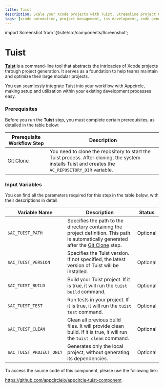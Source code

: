 ```yaml
---
title: Tuist
description: Scale your Xcode projects with Tuist. Streamline project management and automate configurations for efficient iOS app development.
tags: [xcode automation, project management, ios development, code generation]
---
```


import Screenshot from '@site/src/components/Screenshot';

# Tuist

[**Tuist**](https://docs.tuist.io/) is a command-line tool that abstracts the intricacies of Xcode projects through project generation. It serves as a foundation to help teams maintain and optimize their large modular projects.

You can seamlessly integrate Tuist into your workflow with Appcircle, making setup and utilization within your existing development processes easy.

### Prerequisites

Before you run the **Tuist** step, you must complete certain prerequisites, as detailed in the table below:

| Prerequisite Workflow Step                      | Description                                     |
|-------------------------------------------------|-------------------------------------------------|
| [Git Clone](/workflows/common-workflow-steps/git-clone) | You need to clone the repository to start the Tuist process. After cloning, the system installs Tuist and creates the `AC_REPOSITORY_DIR` variable.  |

<Screenshot url='https://cdn.appcircle.io/docs/assets/BE2829-tuistOrder.png' />

### Input Variables

You can find all the parameters required for this step in the table below, with their descriptions in detail.


<Screenshot url='https://cdn.appcircle.io/docs/assets/BE4430-tuistInputs.png' />

| Variable Name            | Description                                                                                                                                                                         | Status   |
|--------------------------|-------------------------------------------------------------------------------------------------------------------------------------------------------------------------------------|----------|
| `$AC_TUIST_PATH`         | Specifies the path to the directory containing the project definition. This path is automatically generated after the [Git Clone](/workflows/common-workflow-steps/git-clone) step. | Optional |
| `$AC_TUIST_VERSION`      | Specifies the Tuist version. If not specified, the latest version of Tuist will be installed.                                                                                       | Optional |
| `$AC_TUIST_BUILD`        | Build your Tuist project. If it is true, it will run the `tuist build` command.                                                                                                     | Optional |
| `$AC_TUIST_TEST`         | Run tests in your project. If it is true, it will run the `tuist test` command.                                                                                                     | Optional |
| `$AC_TUIST_CLEAN`        | Clean all previous build files. It will provide clean build. If it is true, it will run the `tuist clean` command.                                                                  | Optional |
| `$AC_TUIST_PROJECT_ONLY` | Generates only the local project, without generating its dependencies.                                                                                                              | Optional |


To access the source code of this component, please use the following link:

https://github.com/appcircleio/appcircle-tuist-component